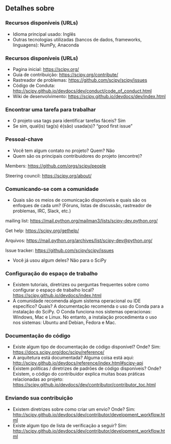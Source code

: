 ## Detalhes sobre <SCIPY>

### Recursos disponíveis (URLs)

  * Idioma principal usado: Inglês
  * Outras tecnologias utilizadas (bancos de dados, frameworks, linguagens): NumPy, Anaconda

### Recursos disponíveis (URLs)

  * Pagina inicial: https://scipy.org/
  * Guia de contribuição: https://scipy.org/contribute/
  * Rastreador de problemas: https://github.com/scipy/scipy/issues
  * Código de Conduta: http://scipy.github.io/devdocs/dev/conduct/code_of_conduct.html
  * Wiki de desenvolvimento: https://scipy.github.io/devdocs/dev/index.html

### Encontrar uma tarefa para trabalhar
  
  * O projeto usa tags para identificar tarefas fáceis? Sim
  * Se sim, qual(is) tag(s) é(são) usada(s)? “good first issue”
  
### Pessoal-chave

  * Você tem algum contato no projeto? Quem? Não
  * Quem são os principais contribuidores do projeto (encontre)?
  
  Members: https://github.com/orgs/scipy/people 
  
  Steering council: https://scipy.org/about/

  
### Comunicando-se com a comunidade
  
  * Quais são os meios de comunicação disponíveis e quais são os enfoques de cada um? (Fóruns, listas de discussão, rastreador de problemas, IRC, Slack, etc.)
  
  mailing list: https://mail.python.org/mailman3/lists/scipy-dev.python.org/  
  
  Get help: https://scipy.org/gethelp/
  
  Arquivos: https://mail.python.org/archives/list/scipy-dev@python.org/
  
  Issue tracker: https://github.com/scipy/scipy/issues

  * Você já usou algum deles?  Não para o SciPy

### Configuração do espaço de trabalho

  * Existem tutoriais, diretrizes ou perguntas frequentes sobre como configurar o espaço de trabalho local? https://scipy.github.io/devdocs/index.html
  * A comunidade recomenda algum sistema operacional ou IDE específico? Quais? A documentação recomenda o uso do Conda para a instalação do SciPy. O Conda funciona nos sistemas operacionas: Windows, Mac e Linux. No entanto, a instalação procedimenta o uso nos sistemas: Ubuntu and Debian, Fedora e Mac.

### Documentação do código
  
   * Existe algum tipo de documentação de código disponível? Onde? Sim: https://docs.scipy.org/doc/scipy/reference/
   * A arquitetura está documentada? Alguma coisa está aqui: http://scipy.github.io/devdocs/reference/index.html#scipy-api
   * Existem políticas / diretrizes de padrões de código disponíveis? Onde? Existem, o código do contribuidor explica muitas boas práticas relacionadas ao projeto: https://scipy.github.io/devdocs/dev/contributor/contributor_toc.html
    
### Enviando sua contribuição 

  * Existem diretrizes sobre como criar um envio? Onde?  Sim: http://scipy.github.io/devdocs/dev/contributor/development_workflow.html
  * Existe algum tipo de lista de verificação a seguir?  Sim: http://scipy.github.io/devdocs/dev/contributor/development_workflow.html
